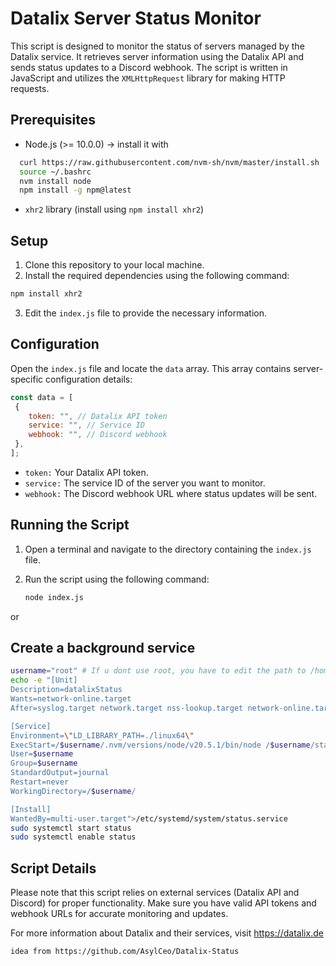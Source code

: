 # Datalix Server Status Monitor

This script is designed to monitor the status of servers managed by the Datalix service. It retrieves server information using the Datalix API and sends status updates to a Discord webhook. The script is written in JavaScript and utilizes the `XMLHttpRequest` library for making HTTP requests.

## Prerequisites

- Node.js (>= 10.0.0) -> install it with
```bash
  curl https://raw.githubusercontent.com/nvm-sh/nvm/master/install.sh | bash 
  source ~/.bashrc
  nvm install node
  npm install -g npm@latest
```
- `xhr2` library (install using `npm install xhr2`)

## Setup

1. Clone this repository to your local machine.
2. Install the required dependencies using the following command:
```bash
npm install xhr2
```
3. Edit the `index.js` file to provide the necessary information.

## Configuration

Open the `index.js` file and locate the `data` array. This array contains server-specific configuration details:

```javascript
const data = [
 {
 	token: "", // Datalix API token
 	service: "", // Service ID
 	webhook: "", // Discord webhook
 },
];
```
- `token:` Your Datalix API token.
- `service:` The service ID of the server you want to monitor.
- `webhook:` The Discord webhook URL where status updates will be sent.
## Running the Script

1. Open a terminal and navigate to the directory containing the `index.js` file.
2. Run the script using the following command:
   
   ```sh
   node index.js
   ```
or
## Create a background service
```bash
username="root" # If u dont use root, you have to edit the path to /home/$username
echo -e "[Unit]
Description=datalixStatus
Wants=network-online.target
After=syslog.target network.target nss-lookup.target network-online.target

[Service]
Environment=\"LD_LIBRARY_PATH=./linux64\"
ExecStart=/$username/.nvm/versions/node/v20.5.1/bin/node /$username/status.js
User=$username
Group=$username
StandardOutput=journal
Restart=never
WorkingDirectory=/$username/

[Install]
WantedBy=multi-user.target">/etc/systemd/system/status.service
sudo systemctl start status
sudo systemctl enable status
```
## Script Details
Please note that this script relies on external services (Datalix API and Discord) for proper functionality. Make sure you have valid API tokens and webhook URLs for accurate monitoring and updates.

For more information about Datalix and their services, visit https://datalix.de


`idea from https://github.com/AsylCeo/Datalix-Status`
